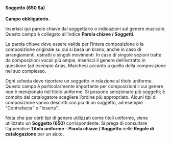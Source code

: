 #### Soggetto (650 $a)

**Campo obbligatorio.**

Inserisci qui parole chiave dal soggettario o indicazioni sul genere musicale. Questo campo è collegato all’indice **Parola chiave / Soggetti**.

La parola chiave deve essere valida per l’intera composizione o la composizione originale su cui si basa un brano, anche in caso di arrangiamenti, estratti o singoli movimenti. In caso di singole sezioni tratte da composizioni vocali più ampie, inserisci il genere dell’estratto in questione (ad esempio Arias, Marches) accanto a quello della composizione nel suo complesso.

Ogni scheda deve riportare un soggetto in relazione al titolo uniforme. Questo campo è particolarmente importante per composizioni il cui genere non è menzionato nel titolo uniforme. Si possono selezionare più soggetti; è compito del catalogatore scegliere l’ordine più appropriato. Alcuni tipi di composizione vanno descritti con piu di un soggetto, ad esempio "Contrafacta" o "Inserts".

Nota che per certi tipi di genere utilizzati come titoli uniforme, viene utilizzato un **Soggetto (650)** corrispondente. Si prega di consultare l’appendice **Titolo uniforme – Parola chiave / Soggetto** nelle **Regole di catalogazione** per un aiuto.
